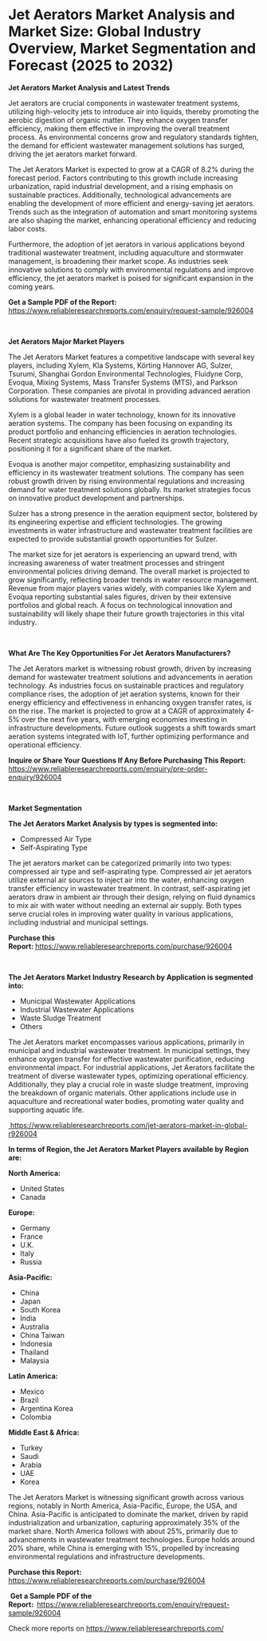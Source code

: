 <p><h1>Jet Aerators Market Analysis and Market Size: Global Industry Overview, Market Segmentation and Forecast (2025 to 2032)</h1></p><p><strong>Jet Aerators Market Analysis and Latest Trends</strong></p>
<p><p>Jet aerators are crucial components in wastewater treatment systems, utilizing high-velocity jets to introduce air into liquids, thereby promoting the aerobic digestion of organic matter. They enhance oxygen transfer efficiency, making them effective in improving the overall treatment process. As environmental concerns grow and regulatory standards tighten, the demand for efficient wastewater management solutions has surged, driving the jet aerators market forward.</p><p>The Jet Aerators Market is expected to grow at a CAGR of 8.2% during the forecast period. Factors contributing to this growth include increasing urbanization, rapid industrial development, and a rising emphasis on sustainable practices. Additionally, technological advancements are enabling the development of more efficient and energy-saving jet aerators. Trends such as the integration of automation and smart monitoring systems are also shaping the market, enhancing operational efficiency and reducing labor costs.</p><p>Furthermore, the adoption of jet aerators in various applications beyond traditional wastewater treatment, including aquaculture and stormwater management, is broadening their market scope. As industries seek innovative solutions to comply with environmental regulations and improve efficiency, the jet aerators market is poised for significant expansion in the coming years.</p></p>
<p><strong>Get a Sample PDF of the Report:&nbsp;</strong> <a href="https://www.reliableresearchreports.com/enquiry/request-sample/926004?utm_campaign=2279&utm_medium=2&utm_source=Github&utm_content=ia&utm_term=09042025&utm_id=jet-aerators">https://www.reliableresearchreports.com/enquiry/request-sample/926004</a></p>
<p>&nbsp;</p>
<p><strong>Jet Aerators Major Market Players</strong></p>
<p><p>The Jet Aerators Market features a competitive landscape with several key players, including Xylem, Kla Systems, Körting Hannover AG, Sulzer, Tsurumi, Shanghai Gordon Environmental Technologies, Fluidyne Corp, Evoqua, Mixing Systems, Mass Transfer Systems (MTS), and Parkson Corporation. These companies are pivotal in providing advanced aeration solutions for wastewater treatment processes.</p><p>Xylem is a global leader in water technology, known for its innovative aeration systems. The company has been focusing on expanding its product portfolio and enhancing efficiencies in aeration technologies. Recent strategic acquisitions have also fueled its growth trajectory, positioning it for a significant share of the market.</p><p>Evoqua is another major competitor, emphasizing sustainability and efficiency in its wastewater treatment solutions. The company has seen robust growth driven by rising environmental regulations and increasing demand for water treatment solutions globally. Its market strategies focus on innovative product development and partnerships.</p><p>Sulzer has a strong presence in the aeration equipment sector, bolstered by its engineering expertise and efficient technologies. The growing investments in water infrastructure and wastewater treatment facilities are expected to provide substantial growth opportunities for Sulzer.</p><p>The market size for jet aerators is experiencing an upward trend, with increasing awareness of water treatment processes and stringent environmental policies driving demand. The overall market is projected to grow significantly, reflecting broader trends in water resource management. Revenue from major players varies widely, with companies like Xylem and Evoqua reporting substantial sales figures, driven by their extensive portfolios and global reach. A focus on technological innovation and sustainability will likely shape their future growth trajectories in this vital industry.</p></p>
<p>&nbsp;</p>
<p><strong>What Are The Key Opportunities For Jet Aerators Manufacturers?</strong></p>
<p><p>The Jet Aerators market is witnessing robust growth, driven by increasing demand for wastewater treatment solutions and advancements in aeration technology. As industries focus on sustainable practices and regulatory compliance rises, the adoption of jet aeration systems, known for their energy efficiency and effectiveness in enhancing oxygen transfer rates, is on the rise. The market is projected to grow at a CAGR of approximately 4-5% over the next five years, with emerging economies investing in infrastructure developments. Future outlook suggests a shift towards smart aeration systems integrated with IoT, further optimizing performance and operational efficiency.</p></p>
<p><strong>Inquire or Share Your Questions If Any Before Purchasing This Report:</strong> <a href="https://www.reliableresearchreports.com/enquiry/pre-order-enquiry/926004?utm_campaign=2279&utm_medium=2&utm_source=Github&utm_content=ia&utm_term=09042025&utm_id=jet-aerators">https://www.reliableresearchreports.com/enquiry/pre-order-enquiry/926004</a></p>
<p>&nbsp;</p>
<p><strong>Market Segmentation</strong></p>
<p><strong>The Jet Aerators Market Analysis by types is segmented into:</strong></p>
<p><ul><li>Compressed Air Type</li><li>Self-Aspirating Type</li></ul></p>
<p><p>The jet aerators market can be categorized primarily into two types: compressed air type and self-aspirating type. Compressed air jet aerators utilize external air sources to inject air into the water, enhancing oxygen transfer efficiency in wastewater treatment. In contrast, self-aspirating jet aerators draw in ambient air through their design, relying on fluid dynamics to mix air with water without needing an external air supply. Both types serve crucial roles in improving water quality in various applications, including industrial and municipal settings.</p></p>
<p><strong>Purchase this Report:&nbsp;</strong><a href="https://www.reliableresearchreports.com/purchase/926004?utm_campaign=2279&utm_medium=2&utm_source=Github&utm_content=ia&utm_term=09042025&utm_id=jet-aerators">https://www.reliableresearchreports.com/purchase/926004</a></p>
<p>&nbsp;</p>
<p><strong>The Jet Aerators Market Industry Research by Application is segmented into:</strong></p>
<p><ul><li>Municipal Wastewater Applications</li><li>Industrial Wastewater Applications</li><li>Waste Sludge Treatment</li><li>Others</li></ul></p>
<p><p>The Jet Aerators market encompasses various applications, primarily in municipal and industrial wastewater treatment. In municipal settings, they enhance oxygen transfer for effective wastewater purification, reducing environmental impact. For industrial applications, Jet Aerators facilitate the treatment of diverse wastewater types, optimizing operational efficiency. Additionally, they play a crucial role in waste sludge treatment, improving the breakdown of organic materials. Other applications include use in aquaculture and recreational water bodies, promoting water quality and supporting aquatic life.</p></p>
<p><a href="https://www.reliableresearchreports.com/jet-aerators-market-in-global-r926004?utm_campaign=2279&utm_medium=2&utm_source=Github&utm_content=ia&utm_term=09042025&utm_id=jet-aerators">&nbsp;https://www.reliableresearchreports.com/jet-aerators-market-in-global-r926004</a></p>
<p><strong>In terms of Region, the Jet Aerators Market Players available by Region are:</strong></p>
<p>
    <p> <strong> North America: </strong>
        <ul>
            <li>United States</li>
            <li>Canada</li>
        </ul>
        </p> 
    <p> <strong> Europe: </strong>
        <ul>
            <li>Germany</li>
            <li>France</li>
            <li>U.K.</li>
            <li>Italy</li>
            <li>Russia</li>
        </ul>
        </p> 
    <p> <strong> Asia-Pacific: </strong>
        <ul>
            <li>China</li>
            <li>Japan</li>
            <li>South Korea</li>
            <li>India</li>
            <li>Australia</li>
            <li>China Taiwan</li>
            <li>Indonesia</li>
            <li>Thailand</li>
            <li>Malaysia</li>
        </ul>
        </p> 
    <p> <strong> Latin America: </strong>
        <ul>
            <li>Mexico</li>
            <li>Brazil</li>
            <li>Argentina Korea</li>
            <li>Colombia</li>
        </ul>
        </p> 
    <p> <strong> Middle East & Africa: </strong>
        <ul>
            <li>Turkey</li>
            <li>Saudi</li>
            <li>Arabia</li>
            <li>UAE</li>
            <li>Korea</li>
        </ul>
    </p>
    </p>
<p><p>The Jet Aerators Market is witnessing significant growth across various regions, notably in North America, Asia-Pacific, Europe, the USA, and China. Asia-Pacific is anticipated to dominate the market, driven by rapid industrialization and urbanization, capturing approximately 35% of the market share. North America follows with about 25%, primarily due to advancements in wastewater treatment technologies. Europe holds around 20% share, while China is emerging with 15%, propelled by increasing environmental regulations and infrastructure developments.</p></p>
<p><strong>Purchase this Report: </strong><a href="https://www.reliableresearchreports.com/purchase/926004?utm_campaign=2279&utm_medium=2&utm_source=Github&utm_content=ia&utm_term=09042025&utm_id=jet-aerators">https://www.reliableresearchreports.com/purchase/926004</a></p>
<p>&nbsp;<strong>Get a Sample PDF of the Report:&nbsp;&nbsp;</strong><a href="https://www.reliableresearchreports.com/enquiry/request-sample/926004?utm_campaign=2279&utm_medium=2&utm_source=Github&utm_content=ia&utm_term=09042025&utm_id=jet-aerators">https://www.reliableresearchreports.com/enquiry/request-sample/926004</a></p>
<p><strong></strong></p>
<p>Check more reports on <a href="https://www.reliableresearchreports.com/?utm_campaign=2279&utm_medium=2&utm_source=Github&utm_content=ia&utm_term=09042025&utm_id=jet-aerators">https://www.reliableresearchreports.com/</a></p>